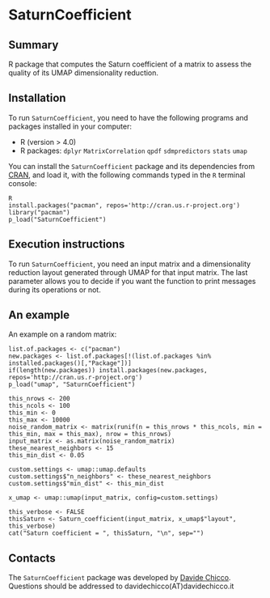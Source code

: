 # SaturnCoefficient

## Summary ##

R package that computes the Saturn coefficient of a matrix to assess the quality of its UMAP dimensionality reduction.

## Installation ##

To run `SaturnCoefficient`, you need to have the following programs and packages installed in your computer:

* R (version > 4.0)
* R packages: `dplyr` `MatrixCorrelation` `qpdf` `sdmpredictors` `stats` `umap`

You can install the `SaturnCoefficient` package and its dependencies from [CRAN](https://doi.org/10.32614/CRAN.package.SaturnCoefficient), and load it, with the following commands typed in the `R` terminal console:

    R
    install.packages("pacman", repos='http://cran.us.r-project.org')
    library("pacman")
    p_load("SaturnCoefficient")

## Execution instructions ##

To run `SaturnCoefficient`,  you need an input matrix and a dimensionality reduction layout generated through UMAP for that input matrix.
The last parameter allows you to decide if you want the function to print messages during its operations or not.

## An example ##
An example on a random matrix:

    list.of.packages <- c("pacman")
    new.packages <- list.of.packages[!(list.of.packages %in% installed.packages()[,"Package"])]
    if(length(new.packages)) install.packages(new.packages, repos='http://cran.us.r-project.org')
    p_load("umap", "SaturnCoefficient")

    this_nrows <- 200
    this_ncols <- 100
    this_min <- 0
    this_max <- 10000
    noise_random_matrix <- matrix(runif(n = this_nrows * this_ncols, min = this_min, max = this_max), nrow = this_nrows)
    input_matrix <- as.matrix(noise_random_matrix)
    these_nearest_neighbors <- 15
    this_min_dist <- 0.05

    custom.settings <- umap::umap.defaults
    custom.settings$"n_neighbors" <- these_nearest_neighbors
    custom.settings$"min_dist" <- this_min_dist

    x_umap <- umap::umap(input_matrix, config=custom.settings)

    this_verbose <- FALSE
    thisSaturn <- Saturn_coefficient(input_matrix, x_umap$"layout",  this_verbose)
    cat("Saturn coefficient = ", thisSaturn, "\n", sep="")

## Contacts ##

The `SaturnCoefficient` package was developed by [Davide Chicco](https://www.DavideChicco.it). Questions should be
addressed to davidechicco(AT)davidechicco.it
